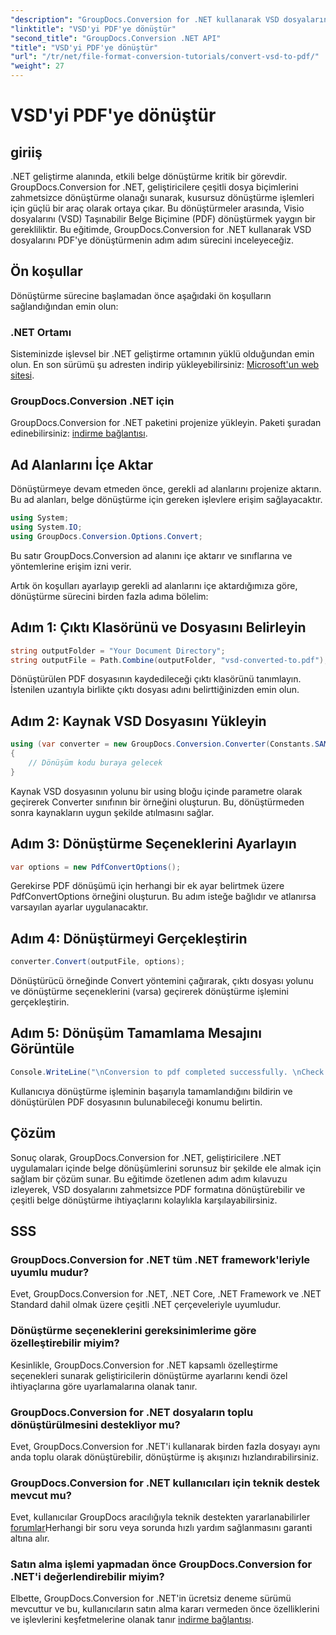 ```yaml
---
"description": "GroupDocs.Conversion for .NET kullanarak VSD dosyalarını zahmetsizce PDF formatına dönüştürün. Sorunsuz belge dönüşümü için adım adım kılavuzumuzu izleyin."
"linktitle": "VSD'yi PDF'ye dönüştür"
"second_title": "GroupDocs.Conversion .NET API"
"title": "VSD'yi PDF'ye dönüştür"
"url": "/tr/net/file-format-conversion-tutorials/convert-vsd-to-pdf/"
"weight": 27
---
```


# VSD'yi PDF'ye dönüştür

## giriiş
.NET geliştirme alanında, etkili belge dönüştürme kritik bir görevdir. GroupDocs.Conversion for .NET, geliştiricilere çeşitli dosya biçimlerini zahmetsizce dönüştürme olanağı sunarak, kusursuz dönüştürme işlemleri için güçlü bir araç olarak ortaya çıkar. Bu dönüştürmeler arasında, Visio dosyalarını (VSD) Taşınabilir Belge Biçimine (PDF) dönüştürmek yaygın bir gerekliliktir. Bu eğitimde, GroupDocs.Conversion for .NET kullanarak VSD dosyalarını PDF'ye dönüştürmenin adım adım sürecini inceleyeceğiz.
## Ön koşullar
Dönüştürme sürecine başlamadan önce aşağıdaki ön koşulların sağlandığından emin olun:
### .NET Ortamı
Sisteminizde işlevsel bir .NET geliştirme ortamının yüklü olduğundan emin olun. En son sürümü şu adresten indirip yükleyebilirsiniz: [Microsoft'un web sitesi](https://dotnet.microsoft.com/download).
### GroupDocs.Conversion .NET için
GroupDocs.Conversion for .NET paketini projenize yükleyin. Paketi şuradan edinebilirsiniz: [indirme bağlantısı](https://releases.groupdocs.com/conversion/net/).

## Ad Alanlarını İçe Aktar
Dönüştürmeye devam etmeden önce, gerekli ad alanlarını projenize aktarın. Bu ad alanları, belge dönüştürme için gereken işlevlere erişim sağlayacaktır.

```csharp
using System;
using System.IO;
using GroupDocs.Conversion.Options.Convert;
```
Bu satır GroupDocs.Conversion ad alanını içe aktarır ve sınıflarına ve yöntemlerine erişim izni verir.

Artık ön koşulları ayarlayıp gerekli ad alanlarını içe aktardığımıza göre, dönüştürme sürecini birden fazla adıma bölelim:
## Adım 1: Çıktı Klasörünü ve Dosyasını Belirleyin
```csharp
string outputFolder = "Your Document Directory";
string outputFile = Path.Combine(outputFolder, "vsd-converted-to.pdf");
```
Dönüştürülen PDF dosyasının kaydedileceği çıktı klasörünü tanımlayın. İstenilen uzantıyla birlikte çıktı dosyası adını belirttiğinizden emin olun.
## Adım 2: Kaynak VSD Dosyasını Yükleyin
```csharp
using (var converter = new GroupDocs.Conversion.Converter(Constants.SAMPLE_VSD))
{
    // Dönüşüm kodu buraya gelecek
}
```
Kaynak VSD dosyasının yolunu bir using bloğu içinde parametre olarak geçirerek Converter sınıfının bir örneğini oluşturun. Bu, dönüştürmeden sonra kaynakların uygun şekilde atılmasını sağlar.
## Adım 3: Dönüştürme Seçeneklerini Ayarlayın
```csharp
var options = new PdfConvertOptions();
```
Gerekirse PDF dönüşümü için herhangi bir ek ayar belirtmek üzere PdfConvertOptions örneğini oluşturun. Bu adım isteğe bağlıdır ve atlanırsa varsayılan ayarlar uygulanacaktır.
## Adım 4: Dönüştürmeyi Gerçekleştirin
```csharp
converter.Convert(outputFile, options);
```
Dönüştürücü örneğinde Convert yöntemini çağırarak, çıktı dosyası yolunu ve dönüştürme seçeneklerini (varsa) geçirerek dönüştürme işlemini gerçekleştirin.
## Adım 5: Dönüşüm Tamamlama Mesajını Görüntüle
```csharp
Console.WriteLine("\nConversion to pdf completed successfully. \nCheck output in {0}", outputFolder);
```
Kullanıcıya dönüştürme işleminin başarıyla tamamlandığını bildirin ve dönüştürülen PDF dosyasının bulunabileceği konumu belirtin.

## Çözüm
Sonuç olarak, GroupDocs.Conversion for .NET, geliştiricilere .NET uygulamaları içinde belge dönüşümlerini sorunsuz bir şekilde ele almak için sağlam bir çözüm sunar. Bu eğitimde özetlenen adım adım kılavuzu izleyerek, VSD dosyalarını zahmetsizce PDF formatına dönüştürebilir ve çeşitli belge dönüştürme ihtiyaçlarını kolaylıkla karşılayabilirsiniz.
## SSS
### GroupDocs.Conversion for .NET tüm .NET framework'leriyle uyumlu mudur?
Evet, GroupDocs.Conversion for .NET, .NET Core, .NET Framework ve .NET Standard dahil olmak üzere çeşitli .NET çerçeveleriyle uyumludur.
### Dönüştürme seçeneklerini gereksinimlerime göre özelleştirebilir miyim?
Kesinlikle, GroupDocs.Conversion for .NET kapsamlı özelleştirme seçenekleri sunarak geliştiricilerin dönüştürme ayarlarını kendi özel ihtiyaçlarına göre uyarlamalarına olanak tanır.
### GroupDocs.Conversion for .NET dosyaların toplu dönüştürülmesini destekliyor mu?
Evet, GroupDocs.Conversion for .NET'i kullanarak birden fazla dosyayı aynı anda toplu olarak dönüştürebilir, dönüştürme iş akışınızı hızlandırabilirsiniz.
### GroupDocs.Conversion for .NET kullanıcıları için teknik destek mevcut mu?
Evet, kullanıcılar GroupDocs aracılığıyla teknik destekten yararlanabilirler [forumlar](https://forum.groupdocs.com/c/conversion/11)Herhangi bir soru veya sorunda hızlı yardım sağlanmasını garanti altına alır.
### Satın alma işlemi yapmadan önce GroupDocs.Conversion for .NET'i değerlendirebilir miyim?
Elbette, GroupDocs.Conversion for .NET'in ücretsiz deneme sürümü mevcuttur ve bu, kullanıcıların satın alma kararı vermeden önce özelliklerini ve işlevlerini keşfetmelerine olanak tanır [indirme bağlantısı](https://releases.groupdocs.com/).